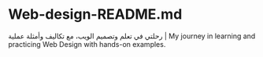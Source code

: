 # Web-design-README.md
رحلتي في تعلم وتصميم الويب، مع تكاليف وأمثلة عملية | My journey in learning and practicing Web Design with hands-on examples.
